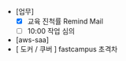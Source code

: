 - [업무]
	- [x] 교육 진척률 Remind Mail
	- [ ] 10:00 작업 심의
- [aws-saa]
- [ 도커 / 쿠버 ] fastcampus 초격차


<!--stackedit_data:
eyJoaXN0b3J5IjpbLTE2MTY1NjUxNTcsMjExNDYzNTExNywtMT
cyODI0NDE3NywxNDM2MjAwMTI2XX0=
-->